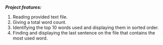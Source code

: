 ***Project features:***<br/>
1. Reading provided text file.<br/>
2. Giving a total word count.<br/>
3. Identifying the top 10 words used and displaying them in sorted order.<br/>
4. Finding and displaying the last sentence on the file that contains the most used word.<br/>
